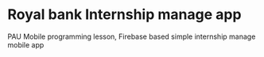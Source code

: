 # Royal bank Internship manage app
 PAU Mobile programming lesson, Firebase based simple internship manage mobile app
